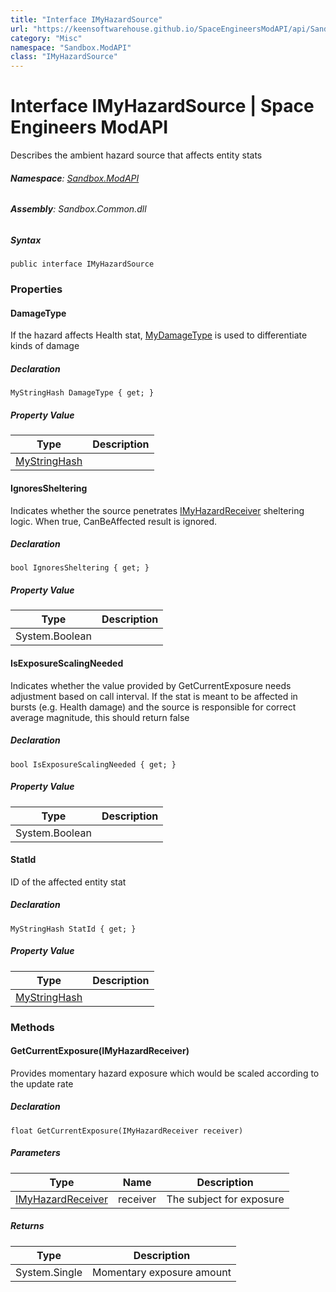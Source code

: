 ```yaml
---
title: "Interface IMyHazardSource"
url: "https://keensoftwarehouse.github.io/SpaceEngineersModAPI/api/Sandbox.ModAPI.IMyHazardSource.html"
category: "Misc"
namespace: "Sandbox.ModAPI"
class: "IMyHazardSource"
---
```


# Interface IMyHazardSource | Space Engineers ModAPI

Describes the ambient hazard source that affects entity stats

###### **Namespace**: [Sandbox.ModAPI](https://keensoftwarehouse.github.io/SpaceEngineersModAPI/api/Sandbox.ModAPI.html)

###### **Assembly**: Sandbox.Common.dll

##### Syntax

```
public interface IMyHazardSource
```

### Properties

#### DamageType

If the hazard affects Health stat, [MyDamageType](https://keensoftwarehouse.github.io/SpaceEngineersModAPI/api/VRage.Game.MyDamageType.html) is used to differentiate kinds of damage

##### Declaration

```
MyStringHash DamageType { get; }
```

##### Property Value

| Type | Description |
| --- | --- |
| [MyStringHash](https://keensoftwarehouse.github.io/SpaceEngineersModAPI/api/VRage.Utils.MyStringHash.html) |     |

#### IgnoresSheltering

Indicates whether the source penetrates [IMyHazardReceiver](https://keensoftwarehouse.github.io/SpaceEngineersModAPI/api/Sandbox.ModAPI.IMyHazardReceiver.html) sheltering logic. When true, CanBeAffected result is ignored.

##### Declaration

```
bool IgnoresSheltering { get; }
```

##### Property Value

| Type | Description |
| --- | --- |
| System.Boolean |     |

#### IsExposureScalingNeeded

Indicates whether the value provided by GetCurrentExposure needs adjustment based on call interval. If the stat is meant to be affected in bursts (e.g. Health damage) and the source is responsible for correct average magnitude, this should return false

##### Declaration

```
bool IsExposureScalingNeeded { get; }
```

##### Property Value

| Type | Description |
| --- | --- |
| System.Boolean |     |

#### StatId

ID of the affected entity stat

##### Declaration

```
MyStringHash StatId { get; }
```

##### Property Value

| Type | Description |
| --- | --- |
| [MyStringHash](https://keensoftwarehouse.github.io/SpaceEngineersModAPI/api/VRage.Utils.MyStringHash.html) |     |

### Methods

#### GetCurrentExposure(IMyHazardReceiver)

Provides momentary hazard exposure which would be scaled according to the update rate

##### Declaration

```
float GetCurrentExposure(IMyHazardReceiver receiver)
```

##### Parameters

| Type | Name | Description |
| --- | --- | --- |
| [IMyHazardReceiver](https://keensoftwarehouse.github.io/SpaceEngineersModAPI/api/Sandbox.ModAPI.IMyHazardReceiver.html) | receiver | The subject for exposure |

##### Returns

| Type | Description |
| --- | --- |
| System.Single | Momentary exposure amount |